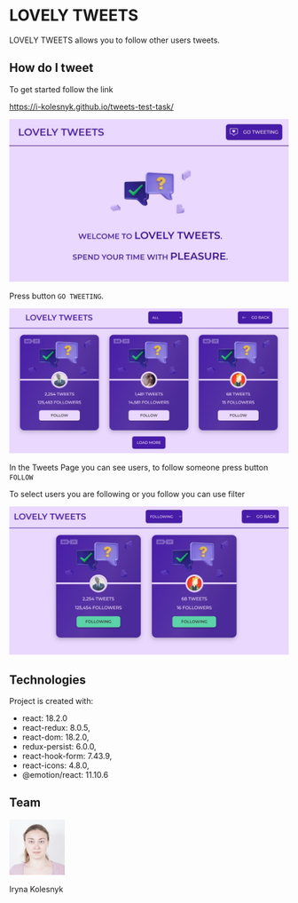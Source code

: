 # LOVELY TWEETS

LOVELY TWEETS allows you to follow other users tweets.

## How do I tweet

To get started follow the link

https://i-kolesnyk.github.io/tweets-test-task/

![Screenshot of start page.](/src/assets/startpage.jpg)

Press button `GO TWEETING`.

![Screenshot of tweets page.](/src/assets/tweetspage.jpg)

In the Tweets Page you can see users, to follow someone press button `FOLLOW`

To select users you are following or you follow you can use filter

![Screenshot of filtered users.](/src/assets/filteredusers.jpg)

## Technologies

Project is created with:

- react: 18.2.0
- react-redux: 8.0.5,
- react-dom: 18.2.0,
- redux-persist: 6.0.0,
- react-hook-form: 7.43.9,
- react-icons: 4.8.0,
- @emotion/react: 11.10.6

## Team

<div>
<img src="/src/assets/photo.jpg" width="100" height="100"/>
<p>Iryna Kolesnyk</p>
</div>
